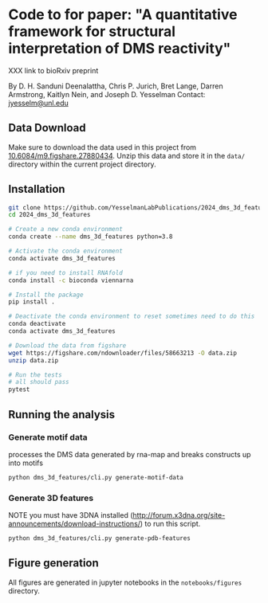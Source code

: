 # Code to for paper: "A quantitative framework for structural interpretation of DMS reactivity"

XXX link to bioRxiv preprint 

By D. H. Sanduni Deenalattha, Chris P. Jurich, Bret Lange, Darren Armstrong, Kaitlyn Nein, and Joseph D. Yesselman
Contact: jyesselm@unl.edu


## Data Download
Make sure to download the data used in this project from [10.6084/m9.figshare.27880434](https://figshare.com/ndownloader/files/50690154). Unzip this data and store it in the `data/` directory within the current project directory.


## Installation
```bash
git clone https://github.com/YesselmanLabPublications/2024_dms_3d_features.git
cd 2024_dms_3d_features

# Create a new conda environment
conda create --name dms_3d_features python=3.8

# Activate the conda environment
conda activate dms_3d_features

# if you need to install RNAfold
conda install -c bioconda viennarna

# Install the package
pip install . 

# Deactivate the conda environment to reset sometimes need to do this
conda deactivate
conda activate dms_3d_features

# Download the data from figshare
wget https://figshare.com/ndownloader/files/58663213 -O data.zip
unzip data.zip

# Run the tests
# all should pass
pytest 
```

## Running the analysis 

### Generate motif data
processes the DMS data generated by rna-map and breaks constructs up into motifs
```bash
python dms_3d_features/cli.py generate-motif-data
```

### Generate 3D features
NOTE you must have 3DNA installed (http://forum.x3dna.org/site-announcements/download-instructions/) to run this script. 

```bash
python dms_3d_features/cli.py generate-pdb-features
```

## Figure generation

All figures are generated in jupyter notebooks in the `notebooks/figures` directory. 